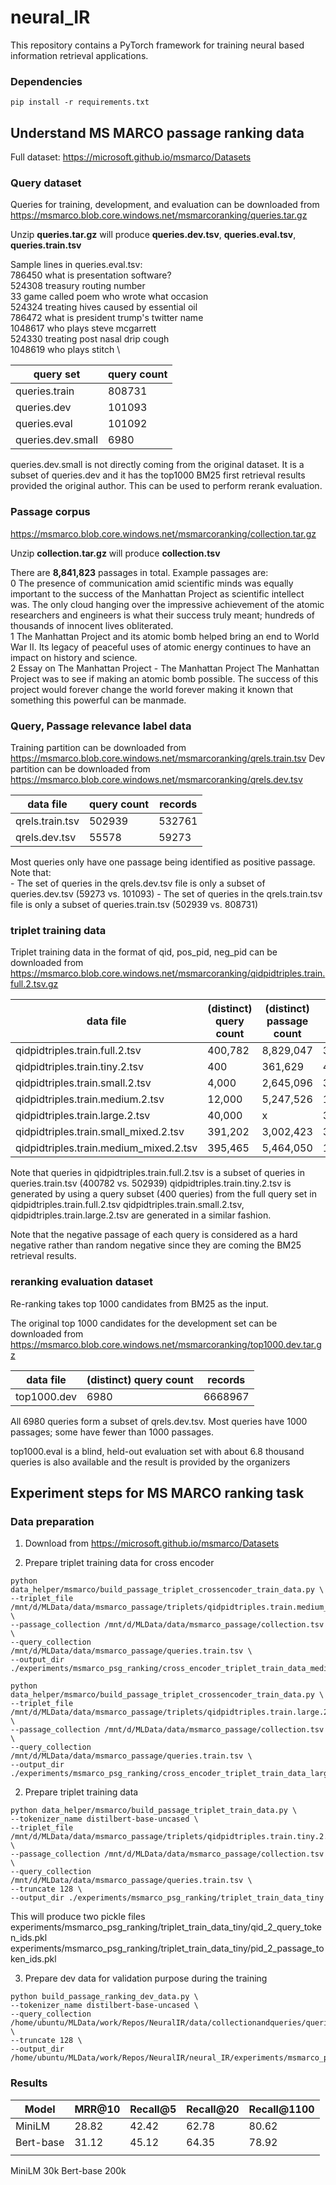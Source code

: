 # neural_IR

This repository contains a PyTorch framework for training neural based information retrieval applications.

### Dependencies
```
pip install -r requirements.txt
```

## Understand MS MARCO passage ranking data

Full dataset: https://microsoft.github.io/msmarco/Datasets

### Query dataset

Queries for training, development, and evaluation can be downloaded from https://msmarco.blob.core.windows.net/msmarcoranking/queries.tar.gz

Unzip **queries.tar.gz** will produce **queries.dev.tsv**, **queries.eval.tsv**, **queries.train.tsv**

Sample lines in queries.eval.tsv: \
786450  what is presentation software? \
524308  treasury routing number \
33       game called poem who wrote what occasion \
524324  treating hives caused by essential oil \
786472  what is president trump's twitter name \
1048617 who plays steve mcgarrett \
524330  treating post nasal drip cough \
1048619 who plays stitch \

query set | query count
--- | ---
queries.train | 808731
queries.dev | 101093
queries.eval | 101092
queries.dev.small | 6980

queries.dev.small is not directly coming from the original dataset. It is a subset of queries.dev and it has the top1000 BM25 first retrieval results provided the original author. This can be used to perform rerank evaluation.

### Passage corpus

https://msmarco.blob.core.windows.net/msmarcoranking/collection.tar.gz

Unzip **collection.tar.gz** will produce **collection.tsv**

There are **8,841,823** passages in total. Example passages are:\
0       The presence of communication amid scientific minds was equally important to the success of the Manhattan Project as scientific intellect was. The only cloud hanging over the impressive achievement of the atomic researchers and engineers is what their success truly meant; hundreds of thousands of innocent lives obliterated. \
1       The Manhattan Project and its atomic bomb helped bring an end to World War II. Its legacy of peaceful uses of atomic energy continues to have an impact on history and science. \
2       Essay on The Manhattan Project - The Manhattan Project The Manhattan Project was to see if making an atomic bomb possible. The success of this project would forever change the world forever making it known that something this powerful can be manmade.

### Query, Passage relevance label data

Training partition can be downloaded from https://msmarco.blob.core.windows.net/msmarcoranking/qrels.train.tsv
Dev partition can be downloaded from https://msmarco.blob.core.windows.net/msmarcoranking/qrels.dev.tsv

data file | query count | records
--- | --- | ---
qrels.train.tsv | 502939 | 532761
qrels.dev.tsv | 55578 | 59273


Most queries only have one passage being identified as positive passage. Note that: \
    - The set of queries in the qrels.dev.tsv file is only a subset of queries.dev.tsv (59273 vs. 101093)
    - The set of queries in the qrels.train.tsv file is only a subset of queries.train.tsv (502939 vs. 808731)


### triplet training data

Triplet training data in the format of qid, pos_pid, neg_pid can be downloaded from https://msmarco.blob.core.windows.net/msmarcoranking/qidpidtriples.train.full.2.tsv.gz

data file | (distinct) query count | (distinct) passage count | records
--- | --- | --- | ---
qidpidtriples.train.full.2.tsv | 400,782 | 8,829,047 | 397,768,673
qidpidtriples.train.tiny.2.tsv | 400 | 361,629 | 402,026
qidpidtriples.train.small.2.tsv | 4,000 | 2,645,096 |3,978,527
qidpidtriples.train.medium.2.tsv | 12,000 | 5,247,526 | 11,988,093
qidpidtriples.train.large.2.tsv | 40,000 | x | 39,811,288
qidpidtriples.train.small_mixed.2.tsv | 391,202 | 3,002,423 | 3,977,687
qidpidtriples.train.medium_mixed.2.tsv | 395,465 | 5,464,050 | 11,933,060

Note that queries in qidpidtriples.train.full.2.tsv is a subset of queries in queries.train.tsv (400782 vs. 502939)
qidpidtriples.train.tiny.2.tsv is generated by using a query subset (400 queries) from the full query set in qidpidtriples.train.full.2.tsv
qidpidtriples.train.small.2.tsv, qidpidtriples.train.large.2.tsv are generated in a similar fashion.

Note that the negative passage of each query is considered as a hard negative rather than random negative since they are coming the BM25 retrieval results.

### reranking evaluation dataset

Re-ranking takes top 1000 candidates from BM25 as the input.

The original top 1000 candidates for the development set can be downloaded from https://msmarco.blob.core.windows.net/msmarcoranking/top1000.dev.tar.gz

data file | (distinct) query count | records
--- | --- | ---
top1000.dev | 6980 | 6668967

All 6980 queries form a subset of qrels.dev.tsv. Most queries have 1000 passages; some have fewer than 1000 passages.

top1000.eval is a blind, held-out evaluation set with about 6.8 thousand queries is also available and the result is provided by the organizers

## Experiment steps for MS MARCO ranking task

### Data preparation

1) Download from https://microsoft.github.io/msmarco/Datasets

2) Prepare triplet training data for cross encoder 
```
python data_helper/msmarco/build_passage_triplet_crossencoder_train_data.py \
--triplet_file /mnt/d/MLData/data/msmarco_passage/triplets/qidpidtriples.train.medium_mixed.2.tsv \
--passage_collection /mnt/d/MLData/data/msmarco_passage/collection.tsv \
--query_collection /mnt/d/MLData/data/msmarco_passage/queries.train.tsv \
--output_dir ./experiments/msmarco_psg_ranking/cross_encoder_triplet_train_data_medium_mixed
```

```
python data_helper/msmarco/build_passage_triplet_crossencoder_train_data.py \
--triplet_file /mnt/d/MLData/data/msmarco_passage/triplets/qidpidtriples.train.large.2.tsv \
--passage_collection /mnt/d/MLData/data/msmarco_passage/collection.tsv \
--query_collection /mnt/d/MLData/data/msmarco_passage/queries.train.tsv \
--output_dir ./experiments/msmarco_psg_ranking/cross_encoder_triplet_train_data_large
```


2) Prepare triplet training data
```
python data_helper/msmarco/build_passage_triplet_train_data.py \
--tokenizer_name distilbert-base-uncased \
--triplet_file /mnt/d/MLData/data/msmarco_passage/triplets/qidpidtriples.train.tiny.2.tsv \
--passage_collection /mnt/d/MLData/data/msmarco_passage/collection.tsv \
--query_collection /mnt/d/MLData/data/msmarco_passage/queries.train.tsv \
--truncate 128 \
--output_dir ./experiments/msmarco_psg_ranking/triplet_train_data_tiny
```
This will produce two pickle files
experiments/msmarco_psg_ranking/triplet_train_data_tiny/qid_2_query_token_ids.pkl
experiments/msmarco_psg_ranking/triplet_train_data_tiny/pid_2_passage_token_ids.pkl

3) Prepare dev data for validation purpose during the training
```
python build_passage_ranking_dev_data.py \
--tokenizer_name distilbert-base-uncased \
--query_collection /home/ubuntu/MLData/work/Repos/NeuralIR/data/collectionandqueries/queries.dev.small.tsv \
--truncate 128 \
--output_dir /home/ubuntu/MLData/work/Repos/NeuralIR/neural_IR/experiments/msmarco_psg/dev_data
```

### Results

| Model  | MRR@10 | Recall@5 | Recall@20 | Recall@1100 |
|--------|--------|----------|-----------|-------------|
| MiniLM | 28.82  | 42.42    | 62.78     | 80.62       |
| Bert-base |   31.12     |     45.12     |    64.35       |      78.92       |
|        |        |          |           |             |

MiniLM 30k
Bert-base 200k